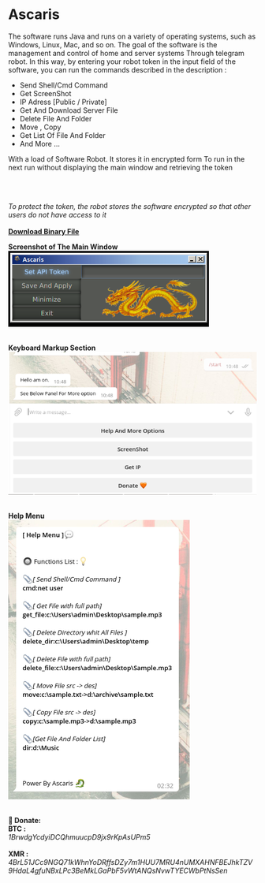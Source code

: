 # Ascaris
The software runs Java and runs on a variety of operating systems, such as Windows, Linux, Mac, and so on. The goal of the software is the management and control of home and server systems Through telegram robot.
In this way, by entering your robot token in the input field of the software, you can run the commands described in the description :

- Send Shell/Cmd Command
- Get ScreenShot
- IP Adress [Public / Private]
- Get And Download Server File
- Delete File And Folder
- Move , Copy 
- Get List Of File And Folder
- And More ...

With a load of Software Robot. It stores it in encrypted form To run in the next run without displaying the main window and retrieving the token

</br></br>

<i>To protect the token, the robot stores the software encrypted so that other users do not have access to it</i>
</br></br>
<b>[Download Binary File](https://github.com/alcott1331/Ascaris/blob/master/Ascaris.jar)</b>

**Screenshot of The Main Window**</br>
<img src="Screenshot.png" /></br></br>

**Keyboard Markup Section**</br>
<img src="Screenshot1.png"/></br></br>


**Help Menu**</br>
<img src="Screenshot2.png"/></br></br>


**🧡 Donate:**</br>
**BTC :**</br><i>1BrwdgYcdyiDCQhmuucpD9jx9rKpAsUPm5</i>
</br></br>
**XMR :** <i>4BrL51JCc9NGQ71kWhnYoDRffsDZy7m1HUU7MRU4nUMXAHNFBEJhkTZV9HdaL4gfuNBxLPc3BeMkLGaPbF5vWtANQsNvwTYECWbPtNsSen</i>
